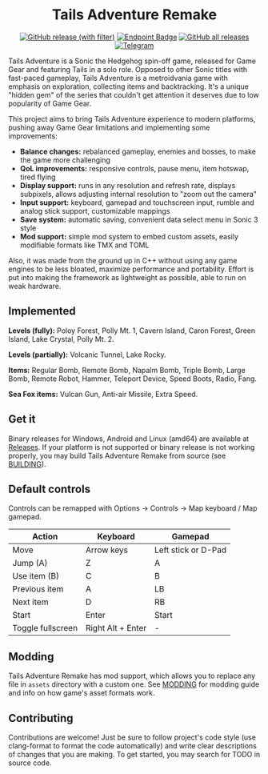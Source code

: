 <h1 align="center">
  Tails Adventure Remake
</h1>

<div align="center">

[![GitHub release (with filter)](https://img.shields.io/github/v/release/mechakotik/tails-adventure?style=flat&label=latest&color=&logo=Git&logoColor=white)](https://github.com/mechakotik/tails-adventure/releases)
[![Endpoint Badge](https://img.shields.io/endpoint?url=https%3A%2F%2Fplay.cuzi.workers.dev%2Fplay%3Fi%3Dcom.mechakotik.tailsadventure%26gl%3DUS%26hl%3Den%26l%3Dinstalls%26m%3D%24totalinstalls&logo=google-play&color=)](https://play.google.com/store/apps/details?id=com.mechakotik.tailsadventure)
[![GitHub all releases](https://img.shields.io/github/downloads/mechakotik/tails-adventure/total?color=&logo=github)](https://github.com/mechakotik/tails-adventure/releases)
[![Telegram](https://img.shields.io/badge/Telegram-blue.svg?style=flat&logo=Telegram&logoColor=white)](https://t.me/tailsadventure)

</div>

Tails Adventure is a Sonic the Hedgehog spin-off game, released for Game Gear and featuring Tails in a solo role. Opposed to other Sonic titles with fast-paced gameplay, Tails Adventure is a metroidvania game with emphasis on exploration, collecting items and backtracking. It's a unique "hidden gem" of the series that couldn't get attention it deserves due to low popularity of Game Gear.

This project aims to bring Tails Adventure experience to modern platforms, pushing away Game Gear limitations and implementing some improvements:
- **Balance changes:** rebalanced gameplay, enemies and bosses, to make the game more challenging
- **QoL improvements:** responsive controls, pause menu, item hotswap, tired flying
- **Display support:** runs in any resolution and refresh rate, displays subpixels, allows adjusting internal resolution to "zoom out the camera"
- **Input support:** keyboard, gamepad and touchscreen input, rumble and analog stick support, customizable mappings
- **Save system:** automatic saving, convenient data select menu in Sonic 3 style
- **Mod support:** simple mod system to embed custom assets, easily modifiable formats like TMX and TOML

Also, it was made from the ground up in C++ without using any game engines to be less bloated, maximize performance and portability. Effort is put into making the framework as lightweight as possible, able to run on weak hardware.

## Implemented

**Levels (fully):** Poloy Forest, Polly Mt. 1, Cavern Island, Caron Forest, Green Island, Lake Crystal, Polly Mt. 2.

**Levels (partially):** Volcanic Tunnel, Lake Rocky.

**Items:** Regular Bomb, Remote Bomb, Napalm Bomb, Triple Bomb, Large Bomb, Remote Robot, Hammer, Teleport Device, Speed Boots, Radio, Fang.

**Sea Fox items:** Vulcan Gun, Anti-air Missile, Extra Speed.

## Get it

Binary releases for Windows, Android and Linux (amd64) are available at [Releases](https://github.com/mechakotik/tails-adventure/releases). If your platform is not supported or binary release is not working properly, you may build Tails Adventure Remake from source (see [BUILDING](docs/BUILDING.md)).

## Default controls

Controls can be remapped with Options -> Controls -> Map keyboard / Map gamepad.

| Action | Keyboard | Gamepad |
| ------ | -------- | ------- |
| Move | Arrow keys | Left stick or D-Pad |
| Jump (A) | Z | A |
| Use item (B) | C | B |
| Previous item | A | LB |
| Next item | D | RB |
| Start | Enter | Start |
| Toggle fullscreen | Right Alt + Enter | - |

## Modding

Tails Adventure Remake has mod support, which allows you to replace any file in `assets` directory with a custom one. See [MODDING](docs/MODDING.md) for modding guide and info on how game's asset formats work.

## Contributing

Contributions are welcome! Just be sure to follow project's code style (use clang-format to format the code automatically) and write clear descriptions of changes that you are making. To get started, you may search for TODO in source code.

